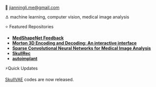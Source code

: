 :email: jianningli.me@gmail.com

:anchor: machine learning, computer vision, medical image analysis

:star: Featured Repositories
* [**MedShapeNet Feedback**](https://github.com/Jianningli/medshapenet-feedback)
* [**Morton 3D Encoding and Decoding: An interactive interface**](https://jianningli-morton3d-home-5luow2.streamlit.app)
*  [**Sparse Convolutional Neural Networks for Medical Image Analysis**](https://github.com/Jianningli/SparseCNN)
*  [**SkullRec**](https://github.com/Project-MONAI/research-contributions/tree/main/SkullRec)
*  [**autoimplant**](https://github.com/Jianningli/autoimplant)

⚡Quick Updates

[SkullVAE](https://github.com/Jianningli/skullVAE) codes are now released.

